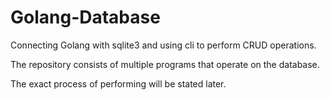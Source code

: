 # Golang-Database

Connecting Golang with sqlite3 and using cli to perform CRUD operations.

The repository consists of multiple programs that operate on the database. 

The exact process of performing will be stated later.
